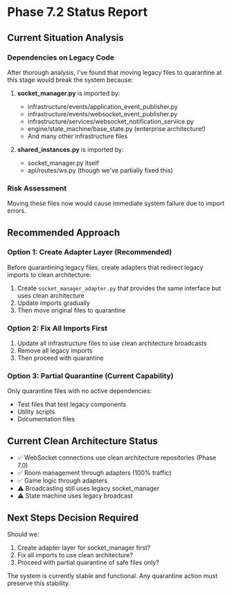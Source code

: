 # Phase 7.2 Status Report

## Current Situation Analysis

### Dependencies on Legacy Code
After thorough analysis, I've found that moving legacy files to quarantine at this stage would break the system because:

1. **socket_manager.py** is imported by:
   - infrastructure/events/application_event_publisher.py
   - infrastructure/events/websocket_event_publisher.py
   - infrastructure/services/websocket_notification_service.py
   - engine/state_machine/base_state.py (enterprise architecture!)
   - And many other infrastructure files

2. **shared_instances.py** is imported by:
   - socket_manager.py itself
   - api/routes/ws.py (though we've partially fixed this)

### Risk Assessment
Moving these files now would cause immediate system failure due to import errors.

## Recommended Approach

### Option 1: Create Adapter Layer (Recommended)
Before quarantining legacy files, create adapters that redirect legacy imports to clean architecture:

1. Create `socket_manager_adapter.py` that provides the same interface but uses clean architecture
2. Update imports gradually
3. Then move original files to quarantine

### Option 2: Fix All Imports First
1. Update all infrastructure files to use clean architecture broadcasts
2. Remove all legacy imports
3. Then proceed with quarantine

### Option 3: Partial Quarantine (Current Capability)
Only quarantine files with no active dependencies:
- Test files that test legacy components
- Utility scripts
- Documentation files

## Current Clean Architecture Status
- ✅ WebSocket connections use clean architecture repositories (Phase 7.0)
- ✅ Room management through adapters (100% traffic)
- ✅ Game logic through adapters
- ⚠️  Broadcasting still uses legacy socket_manager
- ⚠️  State machine uses legacy broadcast

## Next Steps Decision Required

Should we:
1. Create adapter layer for socket_manager first?
2. Fix all imports to use clean architecture?
3. Proceed with partial quarantine of safe files only?

The system is currently stable and functional. Any quarantine action must preserve this stability.